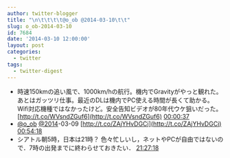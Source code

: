 ```yaml
---
author: twitter-blogger
title: "\n\t\t\t\t@o_ob @2014-03-10\t\t"
slug: o_ob-2014-03-10
id: 7684
date: '2014-03-10 12:00:00'
layout: post
categories:
  - twitter
tags:
  - twitter-digest
---
```


*   時速150kmの追い風で、1000km/hの航行。機内でGravityがやっと観れた。あとはガッツリ仕事。最近のDLは機内でPC使える時間が長くて助かる。Wifi対応機種ではなかったけど。安全告知ビデオが80年代ウケ狙いだった。 [http://t.co/WVsndZGuf6](http://t.co/WVsndZGuf6) [00:00:37](https://twitter.com/o_ob/statuses/442676336814215168)
*   [@o_ob](https://twitter.com/o_ob) [@2014](https://twitter.com/2014)-03-09 [http://t.co/ZAjYHvDGCi](http://t.co/ZAjYHvDGCi) [00:54:18](https://twitter.com/o_ob/statuses/442689844699881472)
*   シアトル朝5時，日本は21時？ 色々忙しいし，ネットやPCが自由ではないので．7時の出発までに終わらせておきたい． [21:27:18](https://twitter.com/o_ob/statuses/443000139729211393)